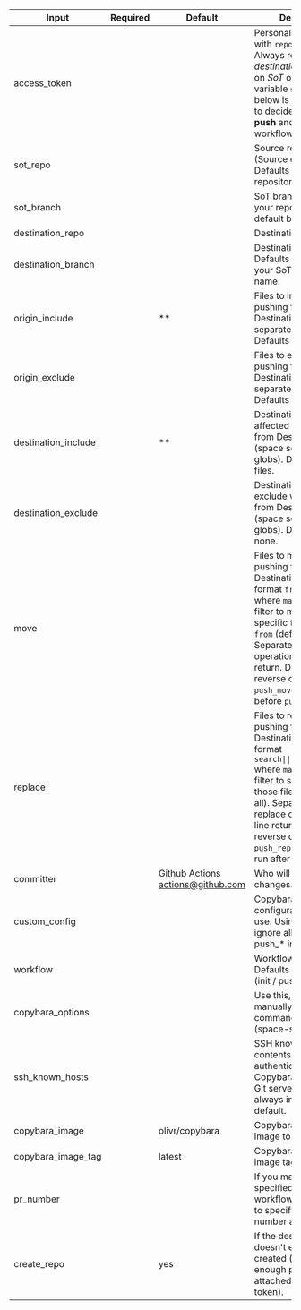| Input               | Required | Default                             | Description                                                                                                                                                                                                                                                                                                              |
| ------------------- | -------- | ----------------------------------- | ------------------------------------------------------------------------------------------------------------------------------------------------------------------------------------------------------------------------------------------------------------------------------------------------------------------------ |
| access_token        |          |                                     | Personal access token with `repo` permissions. Always required on *destination*. Required on *SoT* only if the variable `sot_branch` below is left empty and to decide between **push** and **init** workflows.                                                                                                          |
| sot_repo            |          |                                     | Source repository (Source of Truth). Defaults to your repository.                                                                                                                                                                                                                                                        |
| sot_branch          |          |                                     | SoT branch. Defaults to your repository's default branch.                                                                                                                                                                                                                                                                |
| destination_repo    |          |                                     | Destination repository.                                                                                                                                                                                                                                                                                                  |
| destination_branch  |          |                                     | Destination branch. Defaults to the same as your SoT's branch name.                                                                                                                                                                                                                                                      |
| origin_include      |          | **                                  | Files to include when pushing from SoT => Destination (space separated globs). Defaults to all files.                                                                                                                                                                                                                    |
| origin_exclude      |          |                                     | Files to exclude when pushing from SoT => Destination (space separated globs). Defaults to none.                                                                                                                                                                                                                         |
| destination_include |          | **                                  | Destination files affected when pushing from Destination => SoT (space separated globs). Defaults to all files.                                                                                                                                                                                                          |
| destination_exclude |          |                                     | Destination files to exclude when pushing from Destination => SoT (space separated globs). Defaults to none.                                                                                                                                                                                                             |
| move                |          |                                     | Files to move before pushing from SoT => Destination. In the format `from\|\|to\|\|match` where `match` is a glob filter to match only specific files within `from` (defaults to all). Separate each move operation by a line return. Defaults to reverse of `pr_move`. `push_move` is always run before `push_replace`. |
| replace             |          |                                     | Files to replace before pushing from SoT => Destination. In the format `search\|\|replace\|\|match` where `match` is a glob filter to search only those files (defaults to all). Separate each replace operation by a line return. Defaults to reverse of `pr_replace`. `push_replace` is always run after `push_move`.  |
| committer           |          | Github Actions <actions@github.com> | Who will commit changes.                                                                                                                                                                                                                                                                                                 |
| custom_config       |          |                                     | Copybara custom configuration file to use. Using this will ignore all the pr_* and push_* inputs.                                                                                                                                                                                                                        |
| workflow            |          |                                     | Workflow to execute. Defaults to auto-detect (init / push / pr).                                                                                                                                                                                                                                                         |
| copybara_options    |          |                                     | Use this, if you want to manually specify some command line options (space-separated).                                                                                                                                                                                                                                   |
| ssh_known_hosts     |          |                                     | SSH known hosts file contents, for authenticating with Copybara with another Git server. GitHub is always included by default.                                                                                                                                                                                           |
| copybara_image      |          | olivr/copybara                      | Copybara Docker image to run.                                                                                                                                                                                                                                                                                            |
| copybara_image_tag  |          | latest                              | Copybara Docker image tag to use.                                                                                                                                                                                                                                                                                        |
| pr_number           |          |                                     | If you manually specified the 'pr' workflow, you will need to specify the PR number as well.                                                                                                                                                                                                                             |
| create_repo         |          | yes                                 | If the destination repo doesn't exist, it will be created (subject to enough permissions attached to the access token).                                                                                                                                                                                                  |
